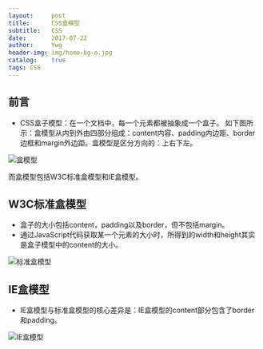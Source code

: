 ```yaml
---
layout:     post
title:      CSS盒模型
subtitle:   CSS
date:       2017-07-22
author:     Ywg
header-img: img/home-bg-o.jpg
catalog:    true
tags: CSS
---
```


## 前言
- CSS盒子模型：在一个文档中，每一个元素都被抽象成一个盒子。
如下图所示：盒模型从内到外由四部分组成：content内容、padding内边距、border边框和margin外边距。盒模型是区分方向的：上右下左。

![盒模型](http://static.oschina.net/uploads/img/201503/10153449_ZoQu.png)

而盒模型包括W3C标准盒模型和IE盒模型。

## W3C标准盒模型
- 盒子的大小包括content，padding以及border，但不包括margin。
- 通过JavaScript代码获取某一个元素的大小时，所得到的width和height其实是盒子模型中的content的大小。

![标准盒模型](http://clover.htmhub.com/img/201503151.JPG)

## IE盒模型
- IE盒模型与标准盒模型的核心差异是：IE盒模型的content部分包含了border和padding。

![IE盒模型](http://clover.htmhub.com/img/201503152.JPG)
